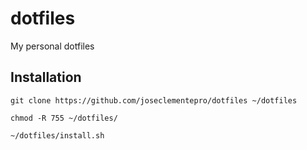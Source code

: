 # dotfiles

My personal dotfiles

## Installation

```shell
git clone https://github.com/joseclementepro/dotfiles ~/dotfiles

chmod -R 755 ~/dotfiles/

~/dotfiles/install.sh
```
